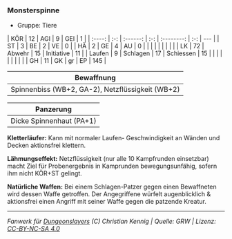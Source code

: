 ### Monsterspinne

- Gruppe: Tiere

|  KÖR   | 12  |   AGI    |  9  |    GEI     |  1  |
| :----: | :-: | :------: | :-: | :--------: | :-: | --- |
|   ST   |  3  |    BE    |  2  |     VE     |  0  |
|   HÄ   |  2  |    GE    |  4  |     AU     |  0  |
|        |     |          |     |            |     |     |
|   LK   | 72  |  Abwehr  | 15  | Initiative | 11  |
| Laufen |  9  | Schlagen | 17  | Schiessen  | 15  |
|        |     |          |     |            |     |     |
|   GH   | 11  |    GK    | gr  |     EP     | 145 |

|                    Bewaffnung                    |
| :----------------------------------------------: |
| Spinnenbiss (WB+2, GA-2), Netzflüssigkeit (WB+2) |

|        Panzerung         |
| :----------------------: |
| Dicke Spinnenhaut (PA+1) |

**Kletterläufer:** Kann mit normaler Laufen- Geschwindigkeit an Wänden und Decken aktionsfrei klettern.

**Lähmungseffekt:** Netzflüssigkeit (nur alle 10 Kampfrunden einsetzbar) macht Ziel für Probenergebnis in Kamprunden bewegungsunfähig, sofern ihm nicht KÖR+ST gelingt.

**Natürliche Waffen:** Bei einem Schlagen-Patzer gegen einen Bewaffneten wird dessen Waffe getroffen. Der Angegriffene würfelt augenblicklich & aktionsfrei einen Angriff mit seiner Waffe gegen die patzende Kreatur.

---

_Fanwerk für [Dungeonslayers](https://www.dungeonslayers.net/) (C) Christian Kennig | Quelle: GRW | Lizenz: [CC-BY-NC-SA 4.0](https://creativecommons.org/licenses/by-nc-sa/4.0/deed.de)_
